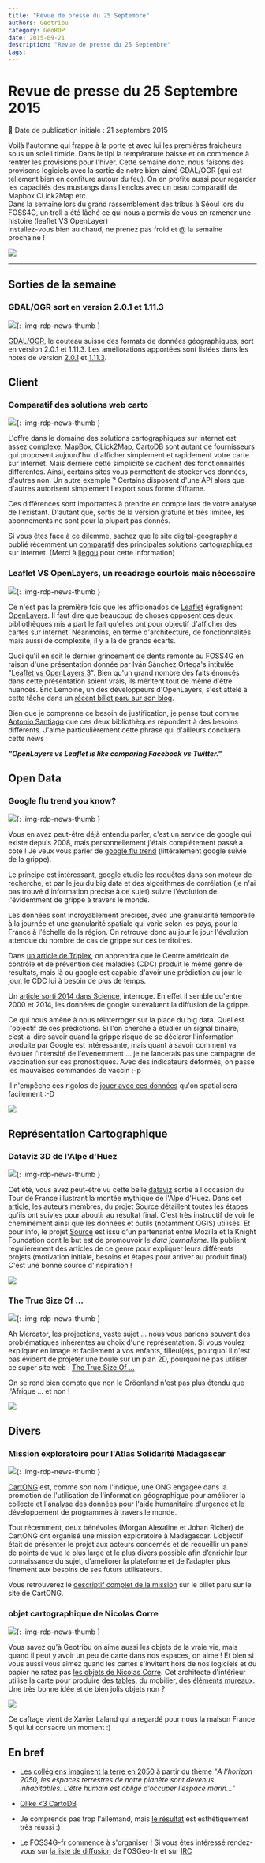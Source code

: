 ```yaml
---
title: "Revue de presse du 25 Septembre"
authors: Geotribu
category: GeoRDP
date: 2015-09-21
description: "Revue de presse du 25 Septembre"
tags:
---
```


# Revue de presse du 25 Septembre 2015


:calendar: Date de publication initiale : 21 septembre 2015

Voilà l'automne qui frappe à la porte et avec lui les premières fraicheurs sous un soleil timide. Dans le tipi la température baisse et on commence à rentrer les provisions pour l'hiver. Cette semaine donc, nous faisons des provisons logiciels avec la sortie de notre bien-aimé GDAL/OGR (qui est tellement bien en confiture autour du feu). On en profite aussi pour regarder les capacités des mustangs dans l'enclos avec un beau comparatif de Mapbox CLick2Map etc.  
Dans la semaine lors du grand rassemblement des tribus à Séoul lors du FOSS4G, un troll a été lâché ce qui nous a permis de vous en ramener une histoire (leaflet VS OpenLayer)  
installez-vous bien au chaud, ne prenez pas froid et @ la semaine prochaine !

![](https://web.archive.org/web/20170304061528im_/https://cdn.geotribu.fr/img/articles-blog-rdp/divers/Game-of-thrones-Winter-is-coming-lhiver-vient-vite.png)

----

## Sorties de la semaine


### GDAL/OGR sort en version 2.0.1 et 1.11.3

![](https://web.archive.org/web/20170304061528im_/https://cdn.geotribu.fr/img/logos-icones/logiciels_librairies/gdal_0.png){: .img-rdp-news-thumb }

[GDAL/OGR](https://web.archive.org/web/20170304061528/http://www.gdal.org/), le couteau suisse des formats de données géographiques, sort en version 2.0.1 et 1.11.3. Les améliorations apportées sont listées dans les notes de version [2.0.1](https://web.archive.org/web/20170304061528/https://trac.osgeo.org/gdal/wiki/Release/2.0.1-News) et [1.11.3](https://web.archive.org/web/20170304061528/https://trac.osgeo.org/gdal/wiki/Release/1.11.3-News).



## Client


### Comparatif des solutions web carto

![](https://web.archive.org/web/20170304061528im_/https://cdn.geotribu.fr/img/internal/icons-rdp-news/world.png){: .img-rdp-news-thumb }

L'offre dans le domaine des solutions cartographiques sur internet est assez complexe. MapBox, CLick2Map, CartoDB sont autant de fournisseurs qui proposent aujourd'hui d'afficher simplement et rapidement votre carte sur internet. Mais derrière cette simplicité se cachent des fonctionnalités différentes. Ainsi, certains sites vous permettent de stocker vos données, d'autres non. Un autre exemple ? Certains disposent d'une API alors que d'autres autorisent simplement l'export sous forme d'iframe.


Ces différences sont importantes à prendre en compte lors de votre analyse de l'existant. D'autant que, sortis de la version gratuite et très limitée, les abonnements ne sont pour la plupart pas donnés.


Si vous êtes face à ce dilemme, sachez que le site digital-geography a publié récemment un [comparatif](https://web.archive.org/web/20170304061528/http://www.digital-geography.com/create-maps-online-a-comparison-webmap-providers/#.Vf-ZXZffsSQ) des principales solutions cartographiques sur internet. (Merci à [ljegou](https://web.archive.org/web/20170304061528/https://twitter.com/ljegou) pour cette information)


### Leaflet VS OpenLayers, un recadrage courtois mais nécessaire

![](https://web.archive.org/web/20170304061528im_/https://cdn.geotribu.fr/img/2722014826_1.jpg){: .img-rdp-news-thumb }

Ce n'est pas la première fois que les afficionados de [Leaflet](https://web.archive.org/web/20170304061528/http://leafletjs.com/) égratignent [OpenLayers](https://web.archive.org/web/20170304061528/http://openlayers.org/). Il faut dire que beaucoup de choses opposent ces deux bibliothèques mis à part le fait qu'elles ont pour objectif d'afficher des cartes sur internet. Néanmoins, en terme d'architecture, de fonctionnalités mais aussi de complexité, il y a là de grands écarts.


Quoi qu'il en soit le dernier grincement de dents remonte au FOSS4G en raison d'une présentation donnée par Iván Sánchez Ortega's intitulée "[Leaflet vs OpenLayers 3](https://web.archive.org/web/20170304061528/https://github.com/IvanSanchez/leaflet-vs-openlayers-slides)". Bien qu'un grand nombre des faits énoncés dans cette présentation soient vrais, ils méritent tout de même d'être nuancés. Éric Lemoine, un des développeurs d'OpenLayers, s'est attelé à cette tâche dans un [récent billet paru sur son blog](https://web.archive.org/web/20170304061528/http://erilem.net/a-response-to-ivans-leaflet-vs-openlayers-talk.html).


Bien que je comprenne ce besoin de justification, je pense tout comme [Antonio Santiago](https://web.archive.org/web/20170304061528/http://erilem.net/a-response-to-ivans-leaflet-vs-openlayers-talk.html#comment-2265202025) que ces deux bibliothèques répondent à des besoins différents. J'aime particulièrement cette phrase qui d'ailleurs concluera cette news :


***"OpenLayers vs Leaflet is like comparing Facebook vs Twitter."***



## Open Data


### Google flu trend you know?

![](https://web.archive.org/web/20170304061528im_/https://cdn.geotribu.fr/img/google_search.png){: .img-rdp-news-thumb }

Vous en avez peut-être déjà entendu parler, c'est un service de google qui existe depuis 2008, mais personnellement j'étais complètement passé a coté ! Je veux vous parler de [google flu trend](https://web.archive.org/web/20170304061528/https://www.google.org/flutrends/about/) (littéralement google suivie de la grippe).  

Le principe est intéressant, google étudie les requêtes dans son moteur de recherche, et par le jeu du big data et des algorithmes de corrélation (je n'ai pas trouvé d'information précise à ce sujet) suivre l'évolution de l'évidemment de grippe à travers le monde.  

Les données sont incroyablement précises, avec une granularité temporelle à la journée et une granularité spatiale qui varie selon les pays, pour la France à l'échelle de la région. On retrouve donc au jour le jour l'évolution attendue du nombre de cas de grippe sur ces territoires.  

Dans [un article de Triplex](https://web.archive.org/web/20170304061528/http://blogues.radio-canada.ca/triplex/2014/03/14/quand-google-flu-trend-eternue-le-big-data-senrhume/), on apprendra que le Centre américain de contrôle et de prévention des maladies (CDC) produit le même genre de résultats, mais là ou google est capable d'avoir une prédiction au jour le jour, le CDC lui à besoin de plus de temps.  

Un [article sorti 2014 dans Science](https://web.archive.org/web/20170304061528/http://www.sciencemag.org/content/343/6176/1203), interroge. En effet il semble qu'entre 2000 et 2014, les données de google surévaluent la diffusion de la grippe.  

Ce qui nous amène à nous réinterroger sur la place du big data. Quel est l'objectif de ces prédictions. Si l'on cherche à étudier un signal binaire, c’est-à-dire savoir quand la grippe risque de se déclarer l'information produite par Google est intéressante, mais quant à savoir comment va évoluer l'intensité de l'évenemment ... je ne lancerais pas une campagne de vaccination sur ces pronostiques. Avec des indicateurs déformés, on passe les mauvaises commandes de vaccin :-p  

Il n'empêche ces rigolos de [jouer avec ces données](https://web.archive.org/web/20170304061528/https://github.com/ElCep/bazaRd/blob/master/flu-ggTrend/script/maps-epidemie.R) qu'on spatialisera facilement :-D


![](https://web.archive.org/web/20170304061528im_/https://cdn.geotribu.fr/img/articles-blog-rdp/divers/trois-dates.png)



## Représentation Cartographique


### Dataviz 3D de l'Alpe d'Huez

![](https://web.archive.org/web/20170304061528im_/https://cdn.geotribu.fr/img/internal/icons-rdp-news/world.png){: .img-rdp-news-thumb }

Cet été, vous avez peut-être vu cette belle [dataviz](https://web.archive.org/web/20170304061528/http://www.theguardian.com/sport/ng-interactive/2015/jul/23/tour-de-france-the-climb-of-alpe-dhuez-interactive) sortie à l'occasion du Tour de France illustrant la montée mythique de l'Alpe d'Huez. Dans cet [article](https://web.archive.org/web/20170304061528/https://source.opennews.org/en-US/articles/how-we-made-3d-tour-de-france/), les auteurs membres, du projet Source détaillent toutes les étapes qu'ils ont suivies pour aboutir au résultat final. C'est très instructif de voir le cheminement ainsi que les données et outils (notamment QGIS) utilisés. Et pour info, le projet [Source](https://web.archive.org/web/20170304061528/https://source.opennews.org/en-US/) est issu d'un partenariat entre Mozilla et la Knight Foundation dont le but est de promouvoir le *data journalisme*. Ils publient régulièrement des articles de ce genre pour expliquer leurs différents projets (motivation initiale, besoins et étapes pour arriver au produit final). C'est une bonne source d'inspiration !


![](https://web.archive.org/web/20170304061528im_/https://cdn.geotribu.fr/img/articles-blog-rdp/divers/guardian.jpg)


### The True Size Of ...

![](https://web.archive.org/web/20170304061528im_/https://cdn.geotribu.fr/img/internal/icons-rdp-news/world.png){: .img-rdp-news-thumb }

Ah Mercator, les projections, vaste sujet ... nous vous parlons souvent des problématiques inhérentes au choix d'une représentation. Si vous voulez expliquer en image et facilement à vos enfants, filleul(e)s, pourquoi il n'est pas évident de projeter une boule sur un plan 2D, pourquoi ne pas utiliser ce super site web : [The True Size Of ...](https://web.archive.org/web/20170304061528/http://thetruesize.com/)


On se rend bien compte que non le Gröenland n'est pas plus étendu que l'Afrique ... et non !


[![](https://web.archive.org/web/20170304061528im_/https://cdn.geotribu.fr/img/articles-blog-rdp/capture-ecran/truesize.png)](https://web.archive.org/web/20170304061528/http://thetruesize.com/)



## Divers


### Mission exploratoire pour l'Atlas Solidarité Madagascar

![](https://web.archive.org/web/20170304061528im_/https://cdn.geotribu.fr/img/internal/icons-rdp-news/world.png){: .img-rdp-news-thumb }

[CartONG](https://web.archive.org/web/20170304061528/http://cartong.org/) est, comme son nom l'indique, une ONG engagée dans la promotion de l'utilisation de l'information géographique pour améliorer la collecte et l'analyse des données pour l'aide humanitaire d'urgence et le développement de programmes à travers le monde.


Tout récemment, deux bénévoles (Morgan Alexaline et Johan Richer) de CartONG ont organisé une mission exploratoire à Madagascar. L’objectif était de présenter le projet aux acteurs concernés et de recueillir un panel de points de vue le plus large et le plus divers possible afin d’enrichir leur connaissance du sujet, d’améliorer la plateforme et de l’adapter plus finement aux besoins de ses futurs utilisateurs.


Vous retrouverez le [descriptif complet de la mission](https://web.archive.org/web/20170304061528/http://cartong.org/fr/volunteers/blog/mission-exploratoire-pour-latlas-solidarit%C3%A9-madagascar-un-succ%C3%A8s-qui-ouvre-des) sur le billet paru sur le site de CartONG.


### objet cartographique de Nicolas Corre

![](https://web.archive.org/web/20170304061528im_/https://cdn.geotribu.fr/img/internal/icons-rdp-news/world.png){: .img-rdp-news-thumb }

Vous savez qu'à Geotribu on aime aussi les objets de la vraie vie, mais quand il peut y avoir un peu de carte dans nos espaces, on aime ! Et bien si vous aussi vous aimez quand les cartes s'invitent hors de nos logiciels et du papier ne ratez pas [les objets de Nicolas Corre](https://web.archive.org/web/20170304061528/http://www.nicolascorre.com/index.html). Cet architecte d'intérieur utilise la carte pour produire des [tables,](https://web.archive.org/web/20170304061528/http://www.nicolascorre.com/accessoires-pour-la-table-tableware.html) du mobilier, des [éléments mureaux](https://web.archive.org/web/20170304061528/http://www.nicolascorre.com/element-muraux-wall-elements.html). Une très bonne idée et de bien jolis objets non ?


![](https://web.archive.org/web/20170304061528im_/https://cdn.geotribu.fr/img/articles-blog-rdp/divers/2objets_nicolas_corre.jpg)


Ce caftage vient de Xavier Laland qui a regardé pour nous la maison France 5 qui lui consacre un moment :)  





## En bref


- [Les collégiens imaginent la terre en 2050](https://web.archive.org/web/20170304061528/http://www.pacha-cartographie.com/la-terre-en-2050/) à partir du thème "*A l’horizon 2050, les espaces terrestres de notre planète sont devenus inhabitables. L’être humain est obligé d’occuper l’espace marin…*"

- [Qlike <3 CartoDB](https://web.archive.org/web/20170304061528/http://blog.cartodb.com/CartoQlik/)

- Je comprends pas trop l'allemand, mais [le résultat](https://web.archive.org/web/20170304061528/http://interaktiv.morgenpost.de/laermkarte-berlin/) est esthétiquement très réussi :)

- Le FOSS4G-fr commence à s'organiser ! Si vous êtes intéressé rendez-vous sur [la liste de diffusion](https://web.archive.org/web/20170304061528/http://lists.osgeo.org/listinfo/francophone) de l'OSGeo-fr et sur [IRC](https://web.archive.org/web/20170304061528/http://osgeo.asso.fr/content/osgeo-fr-irc-chat)
